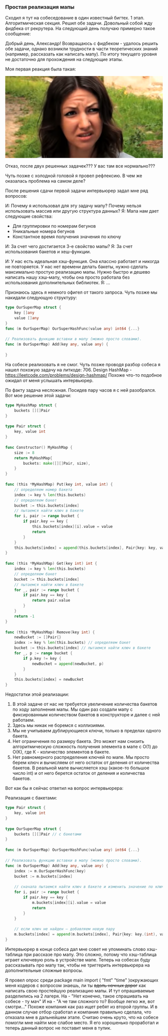 ### Простая реализация мапы

Сходил я тут на собеседование в один известный бигтех. 1 этап. Алгоритмическая секция. Решил обе задачи. Довольный собой жду фидбека от рекрутера. На следующий день получаю примерно такое сообщение:

Добрый день, Александр! 
Возвращаюсь с фидбеком - удалось решить обе задачи, однако возникли трудности в части теоретических знаний (например, рассказать как написать мапу). По итогу текущего уровня не достаточно для прохождения на следующие этапы. 

Моя первая реакция была такая:

![wtf](images/what.png)

Отказ, после двух решенных задачек??? У вас там все нормально???

Чуть позже с холодной головой я провел рефлексию. В чем же оказалась проблема на самом деле?

После решения сдачи первой задачи интервьюрер задал мне ряд вопросов:

И: Почему я использовал для эту задачу мапу? Почему нельзя использовать массив или другую структура данных?
Я: Мапа нам дает следующие свойства:
- Для группировки по номерам бегунов
- Уникальные номера бегунов
- Константное время получения значения по ключу

И: За счет чего достигается 3-е свойство мапы?
Я: За счет использования бакетов и хеш-функции.

И: У нас есть идеальная хэш-функция. Она классно работает и никогда не повторяется. У нас нет времени делать бакеты, нужно сделать максимально простую реализацию мапы. Нужно быстро и дешево написать нашу хэш-мапу, чтобы она просто работала без использования дополнительных библиотек.
Я: ...

Признаюсь здесь я немного офигел от такого запроса. Чуть позже мы накидали следующую структуру:

``` go
type OurSuperMap struct {
    key []any 
    value []any
}
func (m OurSuperMap) OurSuperHashFunc(value any) int64 {...}

// Реализовать функцию вставки в мапу (можно просто словами).
func (m OurSuperMap) Add(key any, value any) {

}
```

На собесе реализовать я не смог. Чуть позже проводя разбор собеса я нашел похожую задачу на литкоде:
706. Design HashMap - https://leetcode.com/problems/design-hashmap/
Похоже что-то подобное ожидал от меня услышать интервьюрер.

По факту задача несложная. Посидев пару часов я с ней разобрался. Вот мое решение этой задачи:

``` Go
type MyHashMap struct {
    buckets [][]Pair
}

type Pair struct {
    key, value int
}

func Constructor() MyHashMap {
    size := 8
	return MyHashMap{
		buckets: make([][]Pair, size),
	}
}

func (this *MyHashMap) Put(key int, value int) {
    // определяем номер бакета
	index := key % len(this.buckets)
	// определяем бакет
	bucket := this.buckets[index]
	// пытаемся найти ключ в бакете
	for i, pair := range bucket {
		if pair.key == key {
			this.buckets[index][i].value = value
			return
		}
	}
	this.buckets[index] = append(this.buckets[index], Pair{key: key, value: value})
}

func (this *MyHashMap) Get(key int) int {
    index := key % len(this.buckets)
	// определяем бакет
	bucket := this.buckets[index]
	// пытаемся найти ключ в бакете
	for _, pair := range bucket {
		if pair.key == key {
			return pair.value
		}
	}
	return -1
}

func (this *MyHashMap) Remove(key int) {
    newBucket := []Pair{}
    index := key % len(this.buckets) // определяем бакет
	bucket := this.buckets[index] // пытаемся найти ключ в бакете
	for _, p := range bucket {
		if p.key != key {
			newBucket = append(newBucket, p)
		}
	}
	this.buckets[index] = newBucket
}
```
Недостатки этой реализации:
1) В этой задаче от нас не требуется увеличение количества бакетов по ходу заполнения мапы. Мы один раз создали мапу с фиксированным количеством бакетов в конструкторе и далее с ней работаем. 
2) Здесь мы никак не боремся с коллизиями. 
3) Мы не учитываем дублирующиеся ключи, только в пределах одного бакета.
4) Нет ограничения по размеру бакета. Это может нам снизить алгоритмическую сложность получения элемента в мапе с О(1) до О(К), где К - количество элементов в бакете.
5) Нет равномерного распределения ключей по мапе. Мы просто берем ключ и вычисляем от него остаток от деления от количества бакетов. В реальной мапе вычисляется хэш (какое-то большое число int) и от него берется остаток от деления и количества бакетов.

Вот как бы я сейчас ответил на вопрос интервьюрера:

Реализация с бакетами:
``` Go
type Pair struct {
    key, value int
}

type OurSuperMap struct {
    buckets [][]Pair // c бакетами
}

func (m OurSuperMap) OurSuperHashFunc(value any) int64 {...}

// Реализовать функцию вставки в мапу (можно просто словами).
func (m OurSuperMap) Add(key any, value any) {
    index := m.OurSuperHashFunc(key)
    bucket := m.buckets[index]

    // сначала пытаемся найти ключ в бакете и изменить значение по ключу
    for i, pair := range bucket {
        if pair.key == key {
            m.buckets[index][i].value = value
            return
        }
    }

    // если ключ не найден — добавляем новую пару
    m.buckets[index] = append(m.buckets[index], Pair{key: key.(int), value: value.(int)})
}
```


Интервьюрер в конце собеса дал мне совет не упоминать слово хэш-таблица при рассказе про мапу. Это сложно, потому что хэш-таблица играет ключевую роль в устройстве мапе. Теперь на собесах буду рассказывать про мапу так, чтобы не триггерить интервьюрера на дополнительные сложные вопросы.

Я провел опрос среди package main
import (
"fmt"
"time"
)окружающих меня кодеров с вопросом знаешь, ли ты ~~вдоль ночных дорог~~ как написать свою простейшую реализацию мапы. И тут опрашиваемые разделились на 2 лагеря. На - "Нет конечно, такое спрашивать на собесе - ту мач" И на - "А че там сложного то? Вообще легко же, вот смотри..." Похоже компания как раз ищет ребят из второй группы. И в данном случае отбор сработал и компания правильно сделала, что отказала мне в дальнейшем этапе. Считаю очень круто, что на собесе помогли мне найти мое слабое место. Я его хорошенько проработал и теперь данный вопрос не поставит меня в тупик.
